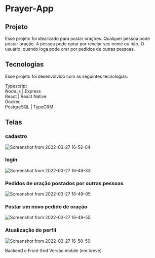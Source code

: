 # Prayer-App

<h2>Projeto</h2>
Esse projeto foi idealizado para postar orações.
Qualquer pessoa pode postar oração.
A pessoa pode optar por revelar seu nome ou não.
O usuário, quando loga pode orar por pedidos de outras pessoas.

<h2>Tecnologias</h2>
Esse projeto foi desenvolvido com as seguintes tecnologias:

Typescript</br>
Node.js | Express</br>
React | React Native</br>
Docker</br>
PostgreSQL | TypeORM</br>

<h2>Telas</h2>

<h3>cadastro</h3>
<img src="https://user-images.githubusercontent.com/23083888/160298288-21756ccf-7e78-4c31-9059-a768e0352bad.png" alt="Screenshot from 2022-03-27 16-52-04" style="max-width: 100%;">

<h3>login</h3>
<img src="https://user-images.githubusercontent.com/23083888/160298119-74fb43bd-745c-44a8-8c4e-9f4f120033a6.png" alt="Screenshot from 2022-03-27 16-46-33" style="max-width: 100%;">

<h3>Pedidos de oração postados por outras pessoas</h3>
<img src="https://user-images.githubusercontent.com/23083888/160298173-267b6219-871a-4d20-8636-7adb0ad38cc9.png" alt="Screenshot from 2022-03-27 16-49-05" style="max-width: 100%;">

<h3>Postar um novo pedido de oração</h3>
<img src="https://user-images.githubusercontent.com/23083888/160298218-90afbfed-2c2b-4ef3-9ec5-a2f565e23782.png" alt="Screenshot from 2022-03-27 16-49-55" style="max-width: 100%;">

<h3>Atualização do perfil</h3>
<img src="https://user-images.githubusercontent.com/23083888/160298255-dedf0f65-2f21-4b50-8cfa-f8c3a955ecc8.png" alt="Screenshot from 2022-03-27 16-50-50" style="max-width: 100%;">

Backend e Front-End
Versão mobile (em breve)
